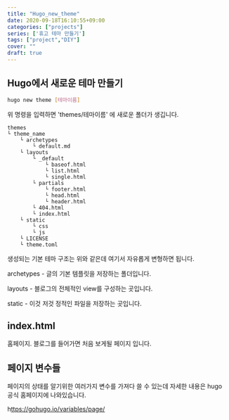 ```yaml
---
title: "Hugo_new_theme"
date: 2020-09-18T16:10:55+09:00
categories: ["projects"]
series: ['휴고 테마 만들기']
tags: ["project","DIY"]
cover: ""
draft: true
---
```


## Hugo에서 새로운 테마 만들기
```bash
hugo new theme [테마이름]
```

위 명령을 입력하면 'themes/테마이름' 에 새로운 폴더가 생깁니다.

```
themes
└ theme_name
    └ archetypes
        └ default.md
    └ layouts
        └ _default
            └ baseof.html
            └ list.html
            └ single.html
        └ partials
            └ footer.html
            └ head.html
            └ header.html
        └ 404.html
        └ index.html
    └ static
        └ css
        └ js
    └ LICENSE
    └ theme.toml
```
생성되는 기본 테마 구조는 위와 같은데 여기서 자유롭게 변형하면 됩니다.

archetypes - 글의 기본 템플릿을 저장하는 폴더입니다. 

layouts - 블로그의 전체적인 view를 구성하는 곳입니다. 

static - 이것 저것 정적인 파일을 저장하는 곳입니다.


## index.html
홈페이지. 블로그를 들어가면 처음 보게될 페이지 입니다.

## 페이지 변수들
페이지의 상태를 알기위한 여러가지 변수를 가져다 쓸 수 있는데 자세한 내용은 hugo 공식 홈페이지에 나와있습니다.

h<ttps://gohugo.io/variables/page/>